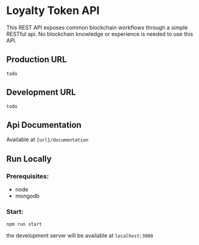 # Loyalty Token API

This REST API exposes common blockchain workflows through a simple RESTful api. No blockchain knowledge or experience is needed to use this API.

## Production URL

```
todo
```

## Development URL

```
todo
```

## Api Documentation

Available at `{url}/documentation`

## Run Locally

### Prerequisites:

- node
- mongodb

### Start:

```
npm run start
```

the development server will be available at
`localhost:3000`
